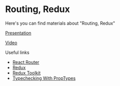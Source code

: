 # Routing, Redux

Here's you can find materials about "Routing, Redux"

[Presentation](https://docs.google.com/presentation/d/1nztH8W7t37rmEEKKOQ_5_9sj8_OLILzaz0MBLSl8c5g/edit?usp=sharing)

[Video](https://drive.google.com/file/d/1IBQS_Qhb2cSHe0yRZAbUk0m1CXk9jOkl/view?usp=sharing)

Useful links

- [React Router](https://reactrouter.com/en/main)
- [Redux](https://redux.js.org/)
- [Redux Toolkit](https://redux-toolkit.js.org/)
- [Typechecking With PropTypes](https://reactjs.org/docs/typechecking-with-proptypes.html)
